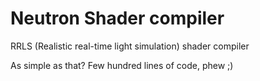 # Neutron Shader compiler
RRLS (Realistic real-time light simulation) shader compiler

As simple as that? Few hundred lines of code, phew ;)
